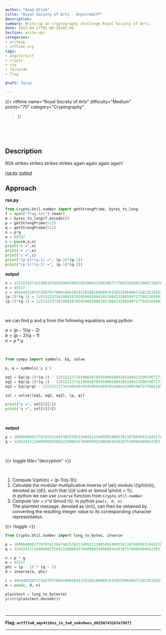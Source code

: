 ```yaml
---
author: "Asad Ullah"
title: "Royal Society of Arts - ångstromCTF"
description: 
summary: Write-up on cryptography challenge Royal Society of Arts.
date: 2023-04-27T01:00:24+05:00
Section: write-ups
categories:
- writeup
- ctftime.org
tags:
- angstormctf
- crypto
- rsa
- factordb
- flag

draft: false

---
```


{{< 
ctftime 
name="Royal Society of Arts" 
difficulty="Medium"  
points="70"
category="Cryptography"
>}}

&nbsp;

&nbsp;

## Description

RSA strikes strikes strikes strikes again again again again!

[rsa.py](https://files.actf.co/b41e4a18e2caac4975cd7b50a6527ba2b9f35056056bd89ba9bcd5c54f0251ab/rsa.py) [output](https://files.actf.co/e326e28dd98d3b38e06d63f96d3d7945bb294d605c2dcb1cc8ddc442f92c0a0b/out.txt)


## Approach

**rsa.py**

```python
from Crypto.Util.number import getStrongPrime, bytes_to_long
f = open("flag.txt").read()
m = bytes_to_long(f.encode())
p = getStrongPrime(512)
q = getStrongPrime(512)
n = p*q
e = 65537
c = pow(m,e,n)
print("n =",n)
print("e =",e)
print("c =",c)
print("(p-2)*(q-1) =", (p-2)*(q-1))
print("(p-1)*(q-2) =", (p-1)*(q-2))
```

**output**

```python
n = 125152237161980107859596658891851084232065907177682165993300073587653109353529564397637482758441209445085460664497151026134819384539887509146955251284230158509195522123739130077725744091649212709410268449632822394998403777113982287135909401792915941770405800840172214125677106752311001755849804716850482011237
e = 65537
c = 40544832072726879770661606103417010618988078158535064967318135325645800905492733782556836821807067038917156891878646364780739241157067824416245546374568847937204678288252116089080688173934638564031950544806463980467254757125934359394683198190255474629179266277601987023393543376811412693043039558487983367289
(p-2)*(q-1) = 125152237161980107859596658891851084232065907177682165993300073587653109353529564397637482758441209445085460664497151026134819384539887509146955251284230125943565148141498300205893475242956903188936949934637477735897301870046234768439825644866543391610507164360506843171701976641285249754264159339017466738250
(p-1)*(q-2) = 125152237161980107859596658891851084232065907177682165993300073587653109353529564397637482758441209445085460664497151026134819384539887509146955251284230123577760657520479879758538312798938234126141096433998438004751495264208294710150161381066757910797946636886901614307738041629014360829994204066455759806614
```

&nbsp;

we can find $p$ and $q$ from the following equations using python

$a = (p-1)(q-2)$  
$b = (p-2)(q-1)$  
$n = p*q$

&nbsp;

```python
from sympy import symbols, Eq, solve

p, q = symbols('p q')

eq1 = Eq((p-1)*(q-2) - 125152237161980107859596658891851084232065907177682165993300073587653109353529564397637482758441209445085460664497151026134819384539887509146955251284230123577760657520479879758538312798938234126141096433998438004751495264208294710150161381066757910797946636886901614307738041629014360829994204066455759806614, 0)
eq2 = Eq((p-2)*(q-1) - 125152237161980107859596658891851084232065907177682165993300073587653109353529564397637482758441209445085460664497151026134819384539887509146955251284230125943565148141498300205893475242956903188936949934637477735897301870046234768439825644866543391610507164360506843171701976641285249754264159339017466738250, 0)
eq3 = Eq((p*q) - 125152237161980107859596658891851084232065907177682165993300073587653109353529564397637482758441209445085460664497151026134819384539887509146955251284230158509195522123739130077725744091649212709410268449632822394998403777113982287135909401792915941770405800840172214125677106752311001755849804716850482011237, 0)

sol = solve((eq1, eq2, eq3), (p, q))

print("p =", sol[0][1])
print("q =", sol[0][0])

```

&nbsp;

**output**

```python
p = 10066608627787074136474825702134891213485892488338118768309318431767076602486802139831042195689782446036335353380696670398366251621025771896701757102780451
q = 12432413118408092556922180864578909882548688341838757808040464238372914542545091804094841981170595006563808958609560634333378522509950041851974318809712087
```

&nbsp;

{{< toggle title="decryption" >}}
  
  &nbsp;

1. Compute \\(\phi(n) = (p-1)(q-1)\\).
2. Calculate the modular multiplicative inverse of \\(e\\) modulo \\(\phi(n)\\), denoted as \\(d\\), such that \\((d \cdot e) \bmod \phi(n) = 1\\).   
In python we can use `inverse` function from `Crypto.Util.number`
3. Compute \\(m = c^d \bmod n\\). In python `pow(c, d, n)`.  
The plaintext message, denoted as \\(m\\), can then be obtained by converting the resulting integer value to its corresponding character representation.

{{< /toggle >}}

```python
from Crypto.Util.number import long_to_bytes, inverse

p = 10066608627787074136474825702134891213485892488338118768309318431767076602486802139831042195689782446036335353380696670398366251621025771896701757102780451
q = 12432413118408092556922180864578909882548688341838757808040464238372914542545091804094841981170595006563808958609560634333378522509950041851974318809712087

n = p * q
e = 65537
phi = (p - 1) * (q - 1)
d = inverse(e, phi)

c = 40544832072726879770661606103417010618988078158535064967318135325645800905492733782556836821807067038917156891878646364780739241157067824416245546374568847937204678288252116089080688173934638564031950544806463980467254757125934359394683198190255474629179266277601987023393543376811412693043039558487983367289
m = pow(c, d, n)

plaintext = long_to_bytes(m)
print(plaintext.decode())
```

&nbsp;

---

**Flag:  `actf{tw0_equ4ti0ns_in_tw0_unkn0wns_d62507431b7e7087}`**

---

&nbsp;

&nbsp;

